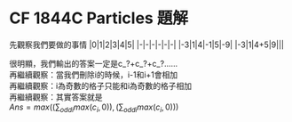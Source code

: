 # CF 1844C Particles 題解
先觀察我們要做的事情 
|0|1|2|3|4|5|
|-|-|-|-|-|-|
|-3|1|4|-1|5|-9|
|-3|1|4+5|9|||

很明顯，我們輸出的答案一定是c_?+c_?+c_?......  
再繼續觀察：當我們刪除i的時候，i-1和i+1會相加  
再繼續觀察：i為奇數的格子只能和i為奇數的格子相加  
再繼續觀察：其實答案就是  
$Ans = max( (\sum_{odd i}max(c_{i},0)) , (\sum_{odd i}max(c_{i},0)) )$
